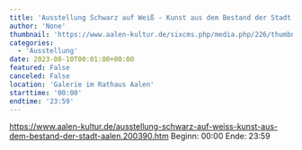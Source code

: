 ```yaml
---
title: 'Ausstellung Schwarz auf Weiß - Kunst aus dem Bestand der Stadt Aalen'
author: 'None'
thumbnail: 'https://www.aalen-kultur.de/sixcms.php/media.php/226/thumbnails/zu%20Ausstellung%20Schwarz%20auf%20Wei%C3%9F_Preu%C3%9Fger%2C%20Klaus%40Stadt%20Aalen.jpg.614617.jpg'
categories:
  - 'Ausstellung'
date: 2023-08-10T00:01:00+00:00
featured: False
canceled: False
location: 'Galerie im Rathaus Aalen'
starttime: '00:00'
endtime: '23:59'
---
```

https://www.aalen-kultur.de/ausstellung-schwarz-auf-weiss-kunst-aus-dem-bestand-der-stadt-aalen.200390.htm
Beginn: 00:00
 Ende: 23:59